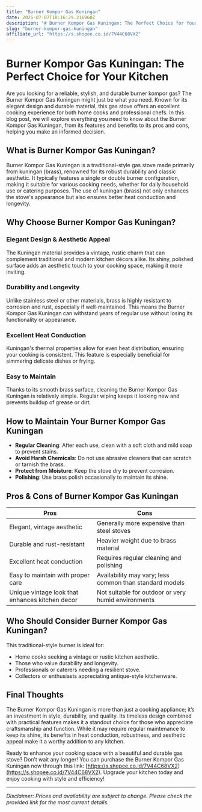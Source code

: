 ```yaml
---
title: "Burner Kompor Gas Kuningan"
date: 2025-07-07T18:16:29.216960Z
description: "# Burner Kompor Gas Kuningan: The Perfect Choice for Your Kitchen..."
slug: "burner-kompor-gas-kuningan"
affiliate_url: "https://s.shopee.co.id/7V44C68VX2"
---
```

# Burner Kompor Gas Kuningan: The Perfect Choice for Your Kitchen

Are you looking for a reliable, stylish, and durable burner kompor gas? The Burner Kompor Gas Kuningan might just be what you need. Known for its elegant design and durable material, this gas stove offers an excellent cooking experience for both home cooks and professional chefs. In this blog post, we will explore everything you need to know about the Burner Kompor Gas Kuningan, from its features and benefits to its pros and cons, helping you make an informed decision.

## What is Burner Kompor Gas Kuningan?

Burner Kompor Gas Kuningan is a traditional-style gas stove made primarily from kuningan (brass), renowned for its robust durability and classic aesthetic. It typically features a single or double burner configuration, making it suitable for various cooking needs, whether for daily household use or catering purposes. The use of kuningan (brass) not only enhances the stove's appearance but also ensures better heat conduction and longevity.

## Why Choose Burner Kompor Gas Kuningan?

### Elegant Design & Aesthetic Appeal

The Kuningan material provides a vintage, rustic charm that can complement traditional and modern kitchen décors alike. Its shiny, polished surface adds an aesthetic touch to your cooking space, making it more inviting.

### Durability and Longevity

Unlike stainless steel or other materials, brass is highly resistant to corrosion and rust, especially if well-maintained. This means the Burner Kompor Gas Kuningan can withstand years of regular use without losing its functionality or appearance.

### Excellent Heat Conduction

Kuningan's thermal properties allow for even heat distribution, ensuring your cooking is consistent. This feature is especially beneficial for simmering delicate dishes or frying.

### Easy to Maintain

Thanks to its smooth brass surface, cleaning the Burner Kompor Gas Kuningan is relatively simple. Regular wiping keeps it looking new and prevents buildup of grease or dirt.

## How to Maintain Your Burner Kompor Gas Kuningan

- **Regular Cleaning**: After each use, clean with a soft cloth and mild soap to prevent stains.
- **Avoid Harsh Chemicals**: Do not use abrasive cleaners that can scratch or tarnish the brass.
- **Protect from Moisture**: Keep the stove dry to prevent corrosion.
- **Polishing**: Use brass polish occasionally to maintain its shine.

## Pros & Cons of Burner Kompor Gas Kuningan

| Pros                                              | Cons                                              |
|---------------------------------------------------|---------------------------------------------------|
| Elegant, vintage aesthetic                      | Generally more expensive than steel stoves     |
| Durable and rust-resistant                        | Heavier weight due to brass material             |
| Excellent heat conduction                        | Requires regular cleaning and polishing        |
| Easy to maintain with proper care                 | Availability may vary; less common than standard models |
| Unique vintage look that enhances kitchen decor | Not suitable for outdoor or very humid environments |

## Who Should Consider Burner Kompor Gas Kuningan?

This traditional-style burner is ideal for:

- Home cooks seeking a vintage or rustic kitchen aesthetic.
- Those who value durability and longevity.
- Professionals or caterers needing a resilient stove.
- Collectors or enthusiasts appreciating antique-style kitchenware.

## Final Thoughts

The Burner Kompor Gas Kuningan is more than just a cooking appliance; it’s an investment in style, durability, and quality. Its timeless design combined with practical features makes it a standout choice for those who appreciate craftsmanship and function. While it may require regular maintenance to keep its shine, its benefits in heat conduction, robustness, and aesthetic appeal make it a worthy addition to any kitchen.

Ready to enhance your cooking space with a beautiful and durable gas stove? Don’t wait any longer! You can purchase the Burner Kompor Gas Kuningan now through this link: [https://s.shopee.co.id/7V44C68VX2](https://s.shopee.co.id/7V44C68VX2). Upgrade your kitchen today and enjoy cooking with style and efficiency!

---

*Disclaimer: Prices and availability are subject to change. Please check the provided link for the most current details.*